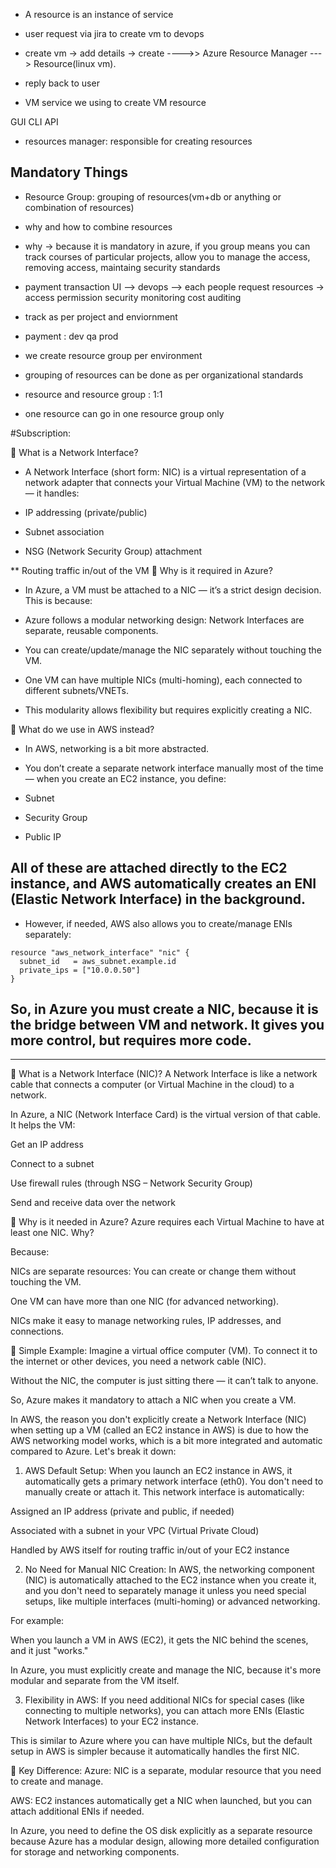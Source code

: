- A resource is an instance of service

- user request via jira to create vm to devops

- create vm -> add details -> create ---->> Azure Resource Manager ---> Resource(linux vm). 

- reply back to user

- VM service we using to create VM resource


GUI
CLI
API

- resources manager: responsible for creating resources

## Mandatory Things
- Resource Group: grouping of resources(vm+db or anything or combination of resources)
- why and how to combine resources 
- why -> because it is mandatory in azure, if you group means you can track courses of particular projects, allow you to manage the access, removing access, maintaing security standards
- payment transaction UI --> devops --> each people request resources -> access permission security monitoring cost auditing

- track as per project and enviornment
- payment : dev qa prod
- we create resource group per environment
- grouping of resources can be done as per organizational standards
- resource and resource group : 1:1
- one resource can go in one resource group only

#Subscription: 

🔹 What is a Network Interface?
- A Network Interface (short form: NIC) is a virtual representation of a network adapter that connects your Virtual Machine (VM) to the network — it handles:

- IP addressing (private/public)

- Subnet association

- NSG (Network Security Group) attachment

** Routing traffic in/out of the VM
🔹 Why is it required in Azure?
- In Azure, a VM must be attached to a NIC — it’s a strict design decision. This is because:

- Azure follows a modular networking design: Network Interfaces are separate, reusable components.

- You can create/update/manage the NIC separately without touching the VM.

- One VM can have multiple NICs (multi-homing), each connected to different subnets/VNETs.

- This modularity allows flexibility but requires explicitly creating a NIC.

🔹 What do we use in AWS instead?
- In AWS, networking is a bit more abstracted.

- You don’t create a separate network interface manually most of the time — when you create an EC2 instance, you define:

- Subnet

- Security Group

- Public IP

## All of these are attached directly to the EC2 instance, and AWS automatically creates an ENI (Elastic Network Interface) in the background.

- However, if needed, AWS also allows you to create/manage ENIs separately:

```
resource "aws_network_interface" "nic" {
  subnet_id   = aws_subnet.example.id
  private_ips = ["10.0.0.50"]
}
```

## So, in Azure you must create a NIC, because it is the bridge between VM and network. It gives you more control, but requires more code.






-------------



🔹 What is a Network Interface (NIC)?
A Network Interface is like a network cable that connects a computer (or Virtual Machine in the cloud) to a network.

In Azure, a NIC (Network Interface Card) is the virtual version of that cable. It helps the VM:

Get an IP address

Connect to a subnet

Use firewall rules (through NSG – Network Security Group)

Send and receive data over the network

🔹 Why is it needed in Azure?
Azure requires each Virtual Machine to have at least one NIC. Why?

Because:

NICs are separate resources: You can create or change them without touching the VM.

One VM can have more than one NIC (for advanced networking).

NICs make it easy to manage networking rules, IP addresses, and connections.

🧠 Simple Example:
Imagine a virtual office computer (VM). To connect it to the internet or other devices, you need a network cable (NIC).

Without the NIC, the computer is just sitting there — it can’t talk to anyone.

So, Azure makes it mandatory to attach a NIC when you create a VM.



In AWS, the reason you don't explicitly create a Network Interface (NIC) when setting up a VM (called an EC2 instance in AWS) is due to how the AWS networking model works, which is a bit more integrated and automatic compared to Azure. Let's break it down:

1. AWS Default Setup:
When you launch an EC2 instance in AWS, it automatically gets a primary network interface (eth0). You don't need to manually create or attach it. This network interface is automatically:

Assigned an IP address (private and public, if needed)

Associated with a subnet in your VPC (Virtual Private Cloud)

Handled by AWS itself for routing traffic in/out of your EC2 instance

2. No Need for Manual NIC Creation:
In AWS, the networking component (NIC) is automatically attached to the EC2 instance when you create it, and you don't need to separately manage it unless you need special setups, like multiple interfaces (multi-homing) or advanced networking.

For example:

When you launch a VM in AWS (EC2), it gets the NIC behind the scenes, and it just "works."

In Azure, you must explicitly create and manage the NIC, because it's more modular and separate from the VM itself.

3. Flexibility in AWS:
If you need additional NICs for special cases (like connecting to multiple networks), you can attach more ENIs (Elastic Network Interfaces) to your EC2 instance.

This is similar to Azure where you can have multiple NICs, but the default setup in AWS is simpler because it automatically handles the first NIC.

🔑 Key Difference:
Azure: NIC is a separate, modular resource that you need to create and manage.

AWS: EC2 instances automatically get a NIC when launched, but you can attach additional ENIs if needed.


In Azure, you need to define the OS disk explicitly as a separate resource because Azure has a modular design, allowing more detailed configuration for storage and networking components.
